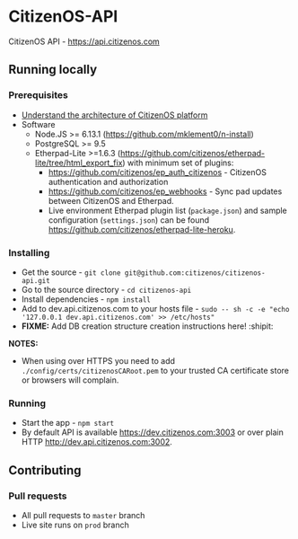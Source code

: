 # CitizenOS-API

CitizenOS API - https://api.citizenos.com

## Running locally

### Prerequisites

* [Understand the architecture of CitizenOS platform](docs/index.md)
* Software
    * Node.JS >= 6.13.1 (https://github.com/mklement0/n-install) 
    * PostgreSQL >= 9.5
    * Etherpad-Lite >=1.6.3 (https://github.com/citizenos/etherpad-lite/tree/html_export_fix) with minimum set of plugins:
        * https://github.com/citizenos/ep_auth_citizenos - CitizenOS authentication and authorization
        * https://github.com/citizenos/ep_webhooks - Sync pad updates between CitizenOS and Etherpad.
        * Live environment Etherpad plugin list (`package.json`) and sample configuration (`settings.json`) can be found https://github.com/citizenos/etherpad-lite-heroku.

### Installing

* Get the source - `git clone git@github.com:citizenos/citizenos-api.git`
* Go to the source directory - `cd citizenos-api`
* Install dependencies - `npm install`
* Add to dev.api.citizenos.com to your hosts file - `sudo -- sh -c -e "echo '127.0.0.1 dev.api.citizenos.com' >> /etc/hosts"`
* **FIXME:** Add DB creation structure creation instructions here! :shipit:

**NOTES:**

* When using over HTTPS you need to add `./config/certs/citizenosCARoot.pem` to your trusted CA certificate store or browsers will complain.

### Running

* Start the app - `npm start`
* By default API is available https://dev.citizenos.com:3003 or over plain HTTP http://dev.api.citizenos.com:3002.

## Contributing

### Pull requests

* All pull requests to `master` branch
* Live site runs on `prod` branch